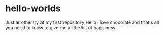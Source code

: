 # hello-worlds
Just another try at my first repository
Hello I love chocolate and that's all you need to know to give me a little bit of happiness.
